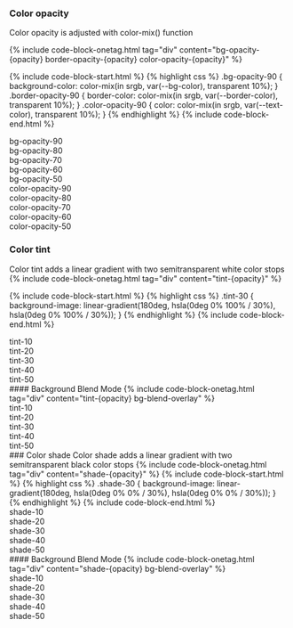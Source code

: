 ### Color opacity
Color opacity is adjusted with color-mix() function

{% include code-block-onetag.html tag="div" content="bg-opacity-{opacity} border-opacity-{opacity} color-opacity-{opacity}" %}

{% include code-block-start.html %}
{% highlight css %}
.bg-opacity-90 {
    background-color: color-mix(in srgb, var(--bg-color), transparent 10%);
}
.border-opacity-90 {
    border-color: color-mix(in srgb, var(--border-color), transparent 10%);
}
.color-opacity-90 {
    color: color-mix(in srgb, var(--text-color), transparent 10%);
}
{% endhighlight %}
{% include code-block-end.html %}

<div class="flex md:flex-row flex-col flex-1 rounded overflow-hidden">
    <div class="py-base bg-accent-teal-400 bg-opacity-90 flex-1 items-center justify-center flex">
        <span class="font-mono color-text-contrast-500 rounded-sm px-xs2 py-minor-xs3 text-xs">bg-opacity-90</span>
    </div>
    <div class="py-base bg-accent-teal-400 bg-opacity-80 flex-1 items-center justify-center flex">
        <span class="font-mono color-text-contrast-500 rounded-sm px-xs2 py-minor-xs3 text-xs">bg-opacity-80</span>
    </div>
    <div class="py-base bg-accent-teal-400 bg-opacity-70 flex-1 items-center justify-center flex">
        <span class="font-mono color-text-contrast-500 rounded-sm px-xs2 py-minor-xs3 text-xs">bg-opacity-70</span>
    </div>
    <div class="py-base bg-accent-teal-400 bg-opacity-60 flex-1 items-center justify-center flex">
        <span class="font-mono color-text-contrast-500 rounded-sm px-xs2 py-minor-xs3 text-xs">bg-opacity-60</span>
    </div>
    <div class="py-base bg-accent-teal-400 bg-opacity-50 flex-1 items-center justify-center flex">
        <span class="font-mono color-text-contrast-500 rounded-sm px-xs2 py-minor-xs3 text-xs">bg-opacity-50</span>
    </div>
</div>

<div class="flex md:flex-row flex-col flex-1 rounded overflow-hidden">
    <div class="py-base bg-alt-base-100 color-opacity-90 flex-1 items-center justify-center flex">
        <span class="font-mono rounded-sm px-xs2 py-minor-xs3 text-xs">color-opacity-90</span>
    </div>
    <div class="py-base bg-alt-base-100 color-opacity-80 flex-1 items-center justify-center flex">
        <span class="font-mono rounded-sm px-xs2 py-minor-xs3 text-xs">color-opacity-80</span>
    </div>
    <div class="py-base bg-alt-base-100 color-opacity-70 flex-1 items-center justify-center flex">
        <span class="font-mono rounded-sm px-xs2 py-minor-xs3 text-xs">color-opacity-70</span>
    </div>
    <div class="py-base bg-alt-base-100 color-opacity-60 flex-1 items-center justify-center flex">
        <span class="font-mono rounded-sm px-xs2 py-minor-xs3 text-xs">color-opacity-60</span>
    </div>
    <div class="py-base bg-alt-base-100 color-opacity-50 flex-1 items-center justify-center flex">
        <span class="font-mono rounded-sm px-xs2 py-minor-xs3 text-xs">color-opacity-50</span>
    </div>
</div>

### Color tint
Color tint adds a linear gradient with two semitransparent white color stops
{% include code-block-onetag.html tag="div" content="tint-{opacity}" %}

{% include code-block-start.html %}
{% highlight css %}
.tint-30 {
    background-image: linear-gradient(180deg, hsla(0deg 0% 100% / 30%), hsla(0deg 0% 100% / 30%));
}
{% endhighlight %}
{% include code-block-end.html %}

<div class="flex md:flex-row flex-col flex-1 rounded overflow-hidden">
    <div class="py-base bg-accent-purple-400 tint-10 flex-1 items-center justify-center flex">
        <span class="font-mono color-text-contrast-500 rounded-sm px-xs2 py-minor-xs3 text-xs">tint-10</span>
    </div>
    <div class="py-base bg-accent-purple-400 tint-20 flex-1 items-center justify-center flex">
        <span class="font-mono color-text-contrast-500 rounded-sm px-xs2 py-minor-xs3 text-xs">tint-20</span>
    </div>
    <div class="py-base bg-accent-purple-400 tint-30 flex-1 items-center justify-center flex">
        <span class="font-mono color-text-contrast-500 rounded-sm px-xs2 py-minor-xs3 text-xs">tint-30</span>
    </div>
    <div class="py-base bg-accent-purple-400 tint-40 flex-1 items-center justify-center flex">
        <span class="font-mono color-text-contrast-500 rounded-sm px-xs2 py-minor-xs3 text-xs">tint-40</span>
    </div>
    <div class="py-base bg-accent-purple-400 tint-50 flex-1 items-center justify-center flex">
        <span class="font-mono color-text-contrast-500 rounded-sm px-xs2 py-minor-xs3 text-xs">tint-50</span>
    </div>
</div>
#### Background Blend Mode
{% include code-block-onetag.html tag="div" content="tint-{opacity} bg-blend-overlay" %}
<div class="flex md:flex-row flex-col flex-1 rounded overflow-hidden">
    <div class="py-base bg-accent-purple-400 bg-blend-overlay tint-10 flex-1 items-center justify-center flex">
        <span class="font-mono color-text-contrast-500 rounded-sm px-xs2 py-minor-xs3 text-xs">tint-10</span>
    </div>
    <div class="py-base bg-accent-purple-400 bg-blend-overlay tint-20 flex-1 items-center justify-center flex">
        <span class="font-mono color-text-contrast-500 rounded-sm px-xs2 py-minor-xs3 text-xs">tint-20</span>
    </div>
    <div class="py-base bg-accent-purple-400 bg-blend-overlay tint-30 flex-1 items-center justify-center flex">
        <span class="font-mono color-text-contrast-500 rounded-sm px-xs2 py-minor-xs3 text-xs">tint-30</span>
    </div>
    <div class="py-base bg-accent-purple-400 bg-blend-overlay tint-40 flex-1 items-center justify-center flex">
        <span class="font-mono color-text-contrast-500 rounded-sm px-xs2 py-minor-xs3 text-xs">tint-40</span>
    </div>
    <div class="py-base bg-accent-purple-400 bg-blend-overlay tint-50 flex-1 items-center justify-center flex">
        <span class="font-mono color-text-contrast-500 rounded-sm px-xs2 py-minor-xs3 text-xs">tint-50</span>
    </div>
</div>
### Color shade
Color shade adds a linear gradient with two semitransparent black color stops
{% include code-block-onetag.html tag="div" content="shade-{opacity}" %}
{% include code-block-start.html %}
{% highlight css %}
.shade-30 {
    background-image: linear-gradient(180deg, hsla(0deg 0% 0% / 30%), hsla(0deg 0% 0% / 30%));
}
{% endhighlight %}
{% include code-block-end.html %}
<div class="flex md:flex-row flex-col flex-1 rounded overflow-hidden">
    <div class="py-base bg-accent-green-400 shade-10 flex-1 items-center justify-center flex">
        <span class="font-mono color-text-contrast-500 rounded-sm px-xs2 py-minor-xs3 text-xs">shade-10</span>
    </div>
    <div class="py-base bg-accent-green-400 shade-20 flex-1 items-center justify-center flex">
        <span class="font-mono color-text-contrast-500 rounded-sm px-xs2 py-minor-xs3 text-xs">shade-20</span>
    </div>
    <div class="py-base bg-accent-green-400 shade-30 flex-1 items-center justify-center flex">
        <span class="font-mono color-text-contrast-500 rounded-sm px-xs2 py-minor-xs3 text-xs">shade-30</span>
    </div>
    <div class="py-base bg-accent-green-400 shade-40 flex-1 items-center justify-center flex">
        <span class="font-mono color-text-contrast-500 rounded-sm px-xs2 py-minor-xs3 text-xs">shade-40</span>
    </div>
    <div class="py-base bg-accent-green-400 shade-50 flex-1 items-center justify-center flex">
        <span class="font-mono color-text-contrast-500 rounded-sm px-xs2 py-minor-xs3 text-xs">shade-50</span>
    </div>
</div>
#### Background Blend Mode
{% include code-block-onetag.html tag="div" content="shade-{opacity} bg-blend-overlay" %}
<div class="flex md:flex-row flex-col flex-1 rounded overflow-hidden">
    <div class="py-base bg-accent-green-400 bg-blend-overlay shade-10 flex-1 items-center justify-center flex">
        <span class="font-mono color-text-contrast-500 rounded-sm px-xs2 py-minor-xs3 text-xs">shade-10</span>
    </div>
    <div class="py-base bg-accent-green-400 bg-blend-overlay shade-20 flex-1 items-center justify-center flex">
        <span class="font-mono color-text-contrast-500 rounded-sm px-xs2 py-minor-xs3 text-xs">shade-20</span>
    </div>
    <div class="py-base bg-accent-green-400 bg-blend-overlay shade-30 flex-1 items-center justify-center flex">
        <span class="font-mono color-text-contrast-500 rounded-sm px-xs2 py-minor-xs3 text-xs">shade-30</span>
    </div>
    <div class="py-base bg-accent-green-400 bg-blend-overlay shade-40 flex-1 items-center justify-center flex">
        <span class="font-mono color-text-contrast-500 rounded-sm px-xs2 py-minor-xs3 text-xs">shade-40</span>
    </div>
    <div class="py-base bg-accent-green-400 bg-blend-overlay shade-50 flex-1 items-center justify-center flex">
        <span class="font-mono color-text-contrast-500 rounded-sm px-xs2 py-minor-xs3 text-xs">shade-50</span>
    </div>
</div>